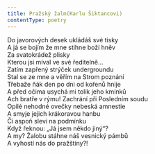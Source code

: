 ```yaml
---
title: Pražský žalm(Karlu Šiktancovi)
contentType: poetry
---
```


<section>

Do javorových desek ukládáš své tisky  
A já se bojím že mne stihne boží hněv  
Za svatokrádež plisky  
Kterou jsi míval ve své ředitelně…  
Zatím zapřený strýček undergroundu  
Stal se ze mne a věřím na Strom poznání  
Třebaže ňák den po dni od kořenů hnije  
A před očima usychá mi tolik jeho kmínků  
Ach bratře v rýmu! Zachrání při Posledním soudu  
Opilé nehodné ovečky nebeská amnestie  
A smyje jejich krákoravou hanbu  
Či aspoň sleví na podmínku  
Když řeknou: „Já jsem někdo jiný“?  
A my? Žalobu stáhne náš vesnický pámbů  
A vyhostí nás do pražštiny?!

</section>
